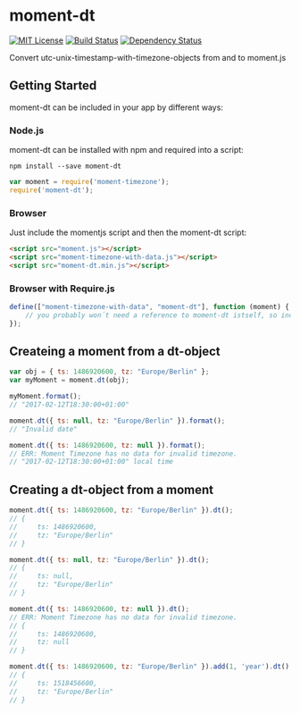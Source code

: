# moment-dt
[![MIT License][license-image]][license-url] 
[![Build Status][travis-image]][travis-url]
[![Dependency Status][versioneye-image]][versioneye-url]


Convert utc-unix-timestamp-with-timezone-objects from and to moment.js

## Getting Started
moment-dt can be included in your app by different ways:

### Node.js
moment-dt can be installed with npm and required into a script:
```
npm install --save moment-dt
```
```js
var moment = require('moment-timezone');
require('moment-dt');
```


### Browser
Just include the momentjs script and then the moment-dt script:
```html
<script src="moment.js"></script>
<script src="moment-timezone-with-data.js"></script>
<script src="moment-dt.min.js"></script>
```

### Browser with Require.js
```js
define(["moment-timezone-with-data", "moment-dt"], function (moment) {
    // you probably won´t need a reference to moment-dt istself, so include it last
});
```


## Createing a moment from a dt-object

```js
var obj = { ts: 1486920600, tz: "Europe/Berlin" };
var myMoment = moment.dt(obj);

myMoment.format();
// "2017-02-12T18:30:00+01:00"

moment.dt({ ts: null, tz: "Europe/Berlin" }).format(); 
// "Invalid date"

moment.dt({ ts: 1486920600, tz: null }).format(); 
// ERR: Moment Timezone has no data for invalid timezone.
// "2017-02-12T18:30:00+01:00" local time
```

## Creating a dt-object from a moment
```js
moment.dt({ ts: 1486920600, tz: "Europe/Berlin" }).dt();
// { 
//     ts: 1486920600, 
//     tz: "Europe/Berlin" 
// }

moment.dt({ ts: null, tz: "Europe/Berlin" }).dt();
// { 
//     ts: null, 
//     tz: "Europe/Berlin" 
// }

moment.dt({ ts: 1486920600, tz: null }).dt();
// ERR: Moment Timezone has no data for invalid timezone.
// { 
//     ts: 1486920600, 
//     tz: null 
// }

moment.dt({ ts: 1486920600, tz: "Europe/Berlin" }).add(1, 'year').dt();
// { 
//     ts: 1518456600, 
//     tz: "Europe/Berlin" 
// }
```

[license-image]: http://img.shields.io/badge/license-MIT-blue.svg?style=flat
[license-url]: LICENSE

[travis-url]: http://travis-ci.org/smartin85/moment-dt
[travis-image]: https://travis-ci.org/smartin85/moment-dt.svg?branch=master

[versioneye-image]: https://www.versioneye.com/user/projects/58a098466a7781004a93fadb/badge.svg
[versioneye-url]: https://www.versioneye.com/user/projects/58a098466a7781004a93fadb

[npm-image]: https://badge.fury.io/js/moment-dt.svg
[npm-url]: https://badge.fury.io/js/moment-dt